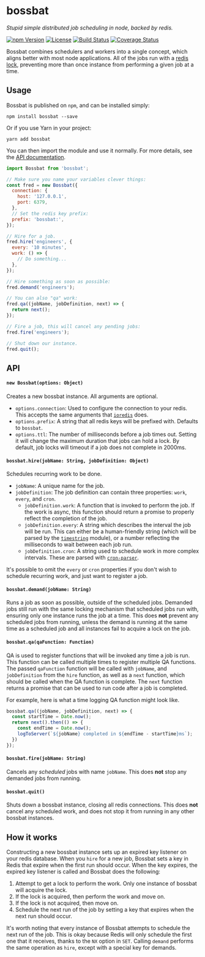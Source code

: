 # bossbat
_Stupid simple distributed job scheduling in node, backed by redis._

[![npm Version](https://img.shields.io/npm/v/bossbat.svg)](https://www.npmjs.com/package/bossbat)
[![License](https://img.shields.io/npm/l/bossbat.svg)](https://www.npmjs.com/package/bossbat)
[![Build Status](https://travis-ci.org/airbnb/bossbat.svg)](https://travis-ci.org/airbnb/bossbat)
[![Coverage Status](https://coveralls.io/repos/github/airbnb/bossbat/badge.svg?branch=master)](https://coveralls.io/github/airbnb/bossbat?branch=master)

Bossbat combines schedulers and workers into a single concept, which aligns better with most node applications.
All of the jobs run with a [redis lock](https://redis.io/topics/distlock), preventing more than once instance from performing a given job at a time.

## Usage

Bossbat is published on `npm`, and can be installed simply:

```shell
npm install bossbat --save
```

Or if you use Yarn in your project:

```shell
yarn add bossbat
```

You can then import the module and use it normally. For more details, see the [API documentation](#API).

```js
import Bossbat from 'bossbat';

// Make sure you name your variables clever things:
const fred = new Bossbat({
  connection: {
    host: '127.0.0.1',
    port: 6379,
  },
  // Set the redis key prefix:
  prefix: 'bossbat:',
});

// Hire for a job.
fred.hire('engineers', {
  every: '10 minutes',
  work: () => {
    // Do something...
  },
});

// Hire something as soon as possible:
fred.demand('engineers');

// You can also "qa" work:
fred.qa((jobName, jobDefinition, next) => {
  return next();
});

// Fire a job, this will cancel any pending jobs:
fred.fire('engineers');

// Shut down our instance.
fred.quit();
```

## API

#### `new Bossbat(options: Object)`

Creates a new bossbat instance. All arguments are optional.

- `options.connection`: Used to configure the connection to your redis. This accepts the same arguments that [`ioredis`](https://github.com/luin/ioredis/blob/master/API.md#new_Redis_new) does.
- `options.prefix`: A string that all redis keys will be prefixed with. Defaults to `bossbat`.
- `options.ttl`: The number of milliseconds before a job times out. Setting it will change the maximum duration that jobs can hold a lock. By default, job locks will timeout if a job does not complete in 2000ms.

#### `bossbat.hire(jobName: String, jobDefinition: Object)`

Schedules recurring work to be done.

- `jobName`: A unique name for the job.
- `jobDefinition`: The job definition can contain three properties: `work`, `every`, and `cron`.
    - `jobDefinition.work`: A function that is invoked to perform the job. If the work is async, this function should return a promise to properly reflect the completion of the job.
    - `jobDefinition.every`: A string which describes the interval the job will be run. This can either be a human-friendly string (which will be parsed by the [`timestring`](https://www.npmjs.com/package/timestring) module), or a number reflecting the milliseconds to wait between each job run.
    - `jobDefinition.cron`: A string used to schedule work in more complex intervals. These are parsed with [`cron-parser`](https://www.npmjs.com/package/cron-parser).

It's possible to omit the `every` or `cron` properties if you don't wish to schedule recurring work, and just want to register a job.

#### `bossbat.demand(jobName: String)`

Runs a job as soon as possible, outside of the scheduled jobs. Demanded jobs still run with the same locking mechanism that scheduled jobs run with, ensuring only one instance runs the job at a time.
This does **not** prevent any scheduled jobs from running, unless the demand is running at the same time as a scheduled job and all instances fail to acquire a lock on the job.

#### `bossbat.qa(qaFunction: Function)`

QA is used to register functions that will be invoked any time a job is run. This function can be called multiple times to register multiple QA functions.
The passed `qaFunction` function will be called with `jobName`, and `jobDefinition` from the `hire` function, as well as a `next` function, which should be called when the QA function is complete.
The `next` function returns a promise that can be used to run code after a job is completed.

For example, here is what a time logging QA function might look like.

```js
bossbat.qa((jobName, jobDefinition, next) => {
  const startTime = Date.now();
  return next().then(() => {
    const endTime = Date.now();
    logToServer(`${jobName} completed in ${endTime - startTime}ms`);
  })
});
```

#### `bossbat.fire(jobName: String)`

Cancels any _scheduled_ jobs with name `jobName`. This does **not** stop any demanded jobs from running.

#### `bossbat.quit()`

Shuts down a bossbat instance, closing all redis connections.
This does **not** cancel any scheduled work, and does not stop it from running in any other bossbat instances.

## How it works

Constructing a new bossbat instance sets up an expired key listener on your redis database.
When you `hire` for a new job, Bossbat sets a key in Redis that expire when the first run should occur.
When the key expires, the expired key listener is called and Bossbat does the following:

1. Attempt to get a lock to perform the work. Only one instance of bossbat will acquire the lock.
  1. If the lock is acquired, then perform the work and move on.
  2. If the lock is not acquired, then move on.
2. Schedule the next run of the job by setting a key that expires when the next run should occur.

It's worth noting that every instance of Bossbat attempts to schedule the next run of the job. This is okay because Redis will only schedule the first one that it receives, thanks to the `NX` option in `SET`.
Calling `demand` performs the same operation as `hire`, except with a special key for demands.
